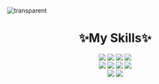 ![transparent](https://capsule-render.vercel.app/api?type=transparent&fontColor=703ee5&text=안녕하세요:D&height=150&fontSize=60&desc=김유림입니다.&descAlignY=75&descAlign=60)


<div align=center><h1>✨My Skills✨</h1></div>

<div align=center> 
  <img src="https://img.shields.io/badge/java-007396?style=for-the-badge&logo=java&logoColor=white"> 
  <img src="https://img.shields.io/badge/spring-6DB33F?style=for-the-badge&logo=spring&logoColor=white">
  <img src="https://img.shields.io/badge/javascript-F7DF1E?style=for-the-badge&logo=javascript&logoColor=white"> 
  <img src="https://img.shields.io/badge/aws-232F3E?style=for-the-badge&logo=amazonaws&logoColor=white"> 
  <br>
  
  <img src="https://img.shields.io/badge/html5-E34F26?style=for-the-badge&logo=html5&logoColor=white"> 
  <img src="https://img.shields.io/badge/css-1572B6?style=for-the-badge&logo=css3&logoColor=white">  
  <img src="https://img.shields.io/badge/PostgreSQL-4169E1?style=for-the-badge&logo=PostgreSQL&logoColor=white"> 
  <img src="https://img.shields.io/badge/Elasticsearch-005571?style=for-the-badge&logo=Elasticsearch&logoColor=white">
  <br>
  
  <img src="https://img.shields.io/badge/github-181717?style=for-the-badge&logo=github&logoColor=white">
  <img src="https://img.shields.io/badge/gitLab-F05032?style=for-the-badge&logo=git&logoColor=white">
  <br>
</div>

<!--
![lightyear9405's github stats](https://github-readme-stats.vercel.app/api?username=lightyear9405&show_icons=true)
[![lightyear9405's github stats](https://github-readme-stats.vercel.app/api/top-langs/?username=lightyear9405&show_icons=true&hide_border=true&title_color=004386&icon_color=004386&layout=compact)](https://github.com/lightyear9405)



### Hi there 👋
**lightyear9405/lightyear9405** is a ✨ _special_ ✨ repository because its `README.md` (this file) appears on your GitHub profile.

Here are some ideas to get you started:

- 🔭 I’m currently working on ...
- 🌱 I’m currently learning ...
- 👯 I’m looking to collaborate on ...
- 🤔 I’m looking for help with ...
- 💬 Ask me about ...
- 📫 How to reach me: ...
- 😄 Pronouns: ...
- ⚡ Fun fact: ...
-->
